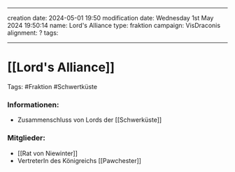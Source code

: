 
---
creation date: 2024-05-01 19:50 
modification date: Wednesday 1st May 2024 19:50:14 
name: Lord's Alliance
type: fraktion
campaign: VisDraconis
alignment: ?
tags:

--- 

# [[Lord's Alliance]]

Tags: #Fraktion #Schwertküste


### Informationen:
- Zusammenschluss von Lords der [[Schwerküste]]

### Mitglieder:
- [[Rat von Niewinter]]
- VertreterIn des Königreichs [[Pawchester]]
